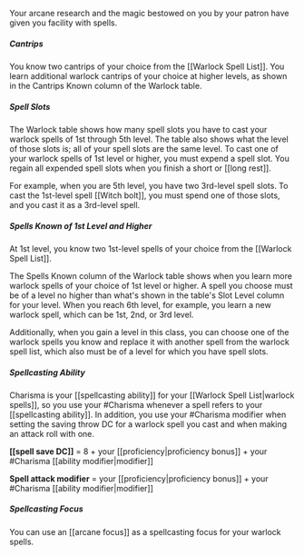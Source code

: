 Your arcane research and the magic bestowed on you by your patron have given you facility with spells.

##### Cantrips
You know two cantrips of your choice from the [[Warlock Spell List]]. You learn additional warlock cantrips of your choice at higher levels, as shown in the Cantrips Known column of the Warlock table.

##### Spell Slots
The Warlock table shows how many spell slots you have to cast your warlock spells of 1st through 5th level. The table also shows what the level of those slots is; all of your spell slots are the same level. To cast one of your warlock spells of 1st level or higher, you must expend a spell slot. You regain all expended spell slots when you finish a short or [[long rest]].

For example, when you are 5th level, you have two 3rd-level spell slots. To cast the 1st-level spell [[Witch bolt]], you must spend one of those slots, and you cast it as a 3rd-level spell.

##### Spells Known of 1st Level and Higher
At 1st level, you know two 1st-level spells of your choice from the [[Warlock Spell List]].

The Spells Known column of the Warlock table shows when you learn more warlock spells of your choice of 1st level or higher. A spell you choose must be of a level no higher than what's shown in the table's Slot Level column for your level. When you reach 6th level, for example, you learn a new warlock spell, which can be 1st, 2nd, or 3rd level.

Additionally, when you gain a level in this class, you can choose one of the warlock spells you know and replace it with another spell from the warlock spell list, which also must be of a level for which you have spell slots.

##### Spellcasting Ability
Charisma is your [[spellcasting ability]] for your [[Warlock Spell List|warlock spells]], so you use your #Charisma whenever a spell refers to your [[spellcasting ability]]. In addition, you use your #Charisma modifier when setting the saving throw DC for a warlock spell you cast and when making an attack roll with one.

**[[spell save DC]]** = 8 + your [[proficiency|proficiency bonus]] + your #Charisma [[ability modifier|modifier]]

**Spell attack modifier** = your [[proficiency|proficiency bonus]] + your #Charisma [[ability modifier|modifier]]

##### Spellcasting Focus
You can use an [[arcane focus]] as a spellcasting focus for your warlock spells.